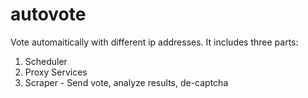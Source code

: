 autovote
========

Vote automaitically with different ip addresses. It includes three parts:
1. Scheduler
2. Proxy Services
3. Scraper - Send vote, analyze results, de-captcha

